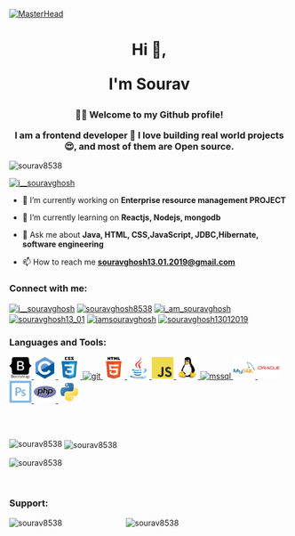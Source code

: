 [![MasterHead](https://media2.giphy.com/media/qgQUggAC3Pfv687qPC/giphy.gif)](https://sourav8538.io)
<h1 align="center">Hi 👋,<p> I'm Sourav</p> </h1>
<h3 align="center">🙏🏻 Welcome to my Github profile!
  
I am a frontend developer 🚀 I love building real world projects 😍, and most of them are Open source.</h3>

<p align="left"> <img src="https://komarev.com/ghpvc/?username=sourav8538&label=Profile%20views&color=0e75b6&style=flat" alt="sourav8538" /> </p>

<p align="left"> <a href="https://twitter.com/i__souravghosh" target="blank"><img src="https://img.shields.io/twitter/follow/i__souravghosh?logo=twitter&style=for-the-badge" alt="i__souravghosh" /></a> </p>

- 🔭 I’m currently working on  **Enterprise resource management PROJECT**

- 🌱 I’m currently learning  on **Reactjs, Nodejs, mongodb**

- 💬 Ask me about   **Java, HTML, CSS,JavaScript, JDBC,Hibernate, software engineering**

- 📫 How to reach me **souravghosh13.01.2019@gmail.com**

<h3 align="left">Connect with me:</h3>
<p align="left">
<a href="https://twitter.com/i__souravghosh" target="blank"><img align="center" src="https://raw.githubusercontent.com/rahuldkjain/github-profile-readme-generator/master/src/images/icons/Social/twitter.svg" alt="i__souravghosh" height="30" width="40" /></a>
<a href="https://linkedin.com/in/souravghosh8538" target="blank"><img align="center" src="https://raw.githubusercontent.com/rahuldkjain/github-profile-readme-generator/master/src/images/icons/Social/linked-in-alt.svg" alt="souravghosh8538" height="30" width="40" /></a>
<a href="https://instagram.com/i_am_souravghosh" target="blank"><img align="center" src="https://raw.githubusercontent.com/rahuldkjain/github-profile-readme-generator/master/src/images/icons/Social/instagram.svg" alt="i_am_souravghosh" height="30" width="40" /></a>
<a href="https://www.hackerrank.com/souravghosh13_01" target="blank"><img align="center" src="https://raw.githubusercontent.com/rahuldkjain/github-profile-readme-generator/master/src/images/icons/Social/hackerrank.svg" alt="souravghosh13_01" height="30" width="40" /></a>
<a href="https://www.leetcode.com/iamsouravghosh" target="blank"><img align="center" src="https://raw.githubusercontent.com/rahuldkjain/github-profile-readme-generator/master/src/images/icons/Social/leet-code.svg" alt="iamsouravghosh" height="30" width="40" /></a>
<a href="https://auth.geeksforgeeks.org/user/souravghosh13012019" target="blank"><img align="center" src="https://raw.githubusercontent.com/rahuldkjain/github-profile-readme-generator/master/src/images/icons/Social/geeks-for-geeks.svg" alt="souravghosh13012019" height="30" width="40" /></a>
</p>

<h3 align="left">Languages and Tools:</h3>
<p align="left"> <a href="https://getbootstrap.com" target="_blank" rel="noreferrer"> <img src="https://raw.githubusercontent.com/devicons/devicon/master/icons/bootstrap/bootstrap-plain-wordmark.svg" alt="bootstrap" width="40" height="40"/> </a> <a href="https://www.cprogramming.com/" target="_blank" rel="noreferrer"> <img src="https://raw.githubusercontent.com/devicons/devicon/master/icons/c/c-original.svg" alt="c" width="40" height="40"/> </a> <a href="https://www.w3schools.com/css/" target="_blank" rel="noreferrer"> <img src="https://raw.githubusercontent.com/devicons/devicon/master/icons/css3/css3-original-wordmark.svg" alt="css3" width="40" height="40"/> </a> <a href="https://git-scm.com/" target="_blank" rel="noreferrer"> <img src="https://www.vectorlogo.zone/logos/git-scm/git-scm-icon.svg" alt="git" width="40" height="40"/> </a> <a href="https://www.w3.org/html/" target="_blank" rel="noreferrer"> <img src="https://raw.githubusercontent.com/devicons/devicon/master/icons/html5/html5-original-wordmark.svg" alt="html5" width="40" height="40"/> </a> <a href="https://www.java.com" target="_blank" rel="noreferrer"> <img src="https://raw.githubusercontent.com/devicons/devicon/master/icons/java/java-original.svg" alt="java" width="40" height="40"/> </a> <a href="https://developer.mozilla.org/en-US/docs/Web/JavaScript" target="_blank" rel="noreferrer"> <img src="https://raw.githubusercontent.com/devicons/devicon/master/icons/javascript/javascript-original.svg" alt="javascript" width="40" height="40"/> </a> <a href="https://www.linux.org/" target="_blank" rel="noreferrer"> <img src="https://raw.githubusercontent.com/devicons/devicon/master/icons/linux/linux-original.svg" alt="linux" width="40" height="40"/> </a> <a href="https://www.microsoft.com/en-us/sql-server" target="_blank" rel="noreferrer"> <img src="https://www.svgrepo.com/show/303229/microsoft-sql-server-logo.svg" alt="mssql" width="40" height="40"/> </a> <a href="https://www.mysql.com/" target="_blank" rel="noreferrer"> <img src="https://raw.githubusercontent.com/devicons/devicon/master/icons/mysql/mysql-original-wordmark.svg" alt="mysql" width="40" height="40"/> </a> <a href="https://www.oracle.com/" target="_blank" rel="noreferrer"> <img src="https://raw.githubusercontent.com/devicons/devicon/master/icons/oracle/oracle-original.svg" alt="oracle" width="40" height="40"/> </a> <a href="https://www.photoshop.com/en" target="_blank" rel="noreferrer"> <img src="https://raw.githubusercontent.com/devicons/devicon/master/icons/photoshop/photoshop-line.svg" alt="photoshop" width="40" height="40"/> </a> <a href="https://www.php.net" target="_blank" rel="noreferrer"> <img src="https://raw.githubusercontent.com/devicons/devicon/master/icons/php/php-original.svg" alt="php" width="40" height="40"/> </a> <a href="https://www.python.org" target="_blank" rel="noreferrer"> <img src="https://raw.githubusercontent.com/devicons/devicon/master/icons/python/python-original.svg" alt="python" width="40" height="40"/> </a> </p>

<br><br>

<p><img align="left" src="https://github-readme-stats.vercel.app/api/top-langs?username=sourav8538&show_icons=true&locale=en&layout=compact" alt="sourav8538" /></p>

<p>&nbsp;<img align="center" src="https://github-readme-stats.vercel.app/api?username=sourav8538&show_icons=true&locale=en" alt="sourav8538" /></p>

<p><img align="center" src="https://github-readme-streak-stats.herokuapp.com/?user=sourav8538&" alt="sourav8538" /></p>
<br>
<h3 align="left">Support:</h3>
<p><a href="https://www.buymeacoffee.com/sourav8538"> <img align="left" src="https://cdn.buymeacoffee.com/buttons/v2/default-yellow.png" height="50" width="210" alt="sourav8538" /></a><a href="https://ko-fi.com/sourav8538"> <img align="left" src="https://cdn.ko-fi.com/cdn/kofi3.png?v=3" height="50" width="210" alt="sourav8538" /></a></p>
